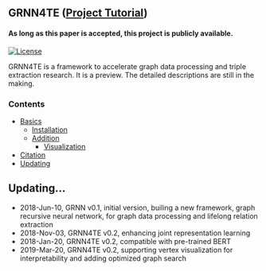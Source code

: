 ## GRNN4TE ([Project Tutorial](https://sssgrowth.github.io/GRNN4TE/))  
#### As long as this paper is accepted, this project is publicly available. 

[![License](https://img.shields.io/badge/License-Apache%202.0-brightgreen.svg)](https://opensource.org/licenses/Apache-2.0)

GRNN4TE is a framework to accelerate graph data processing and triple extraction research. It is a preview. The detailed descriptions are still in the making.

### Contents

* [Basics](#basics)
  * [Installation](#installation)
  * [Addition](#addition)
    * [Visualization](#visualization)
* [Citation](#citation) 
* [Updating](#updating)

## Updating...

* 2018-Jun-10, GRNN v0.1, initial version, builing a new framework, graph recursive neural network, for graph data processing and lifelong relation extraction
* 2018-Nov-03, GRNN4TE v0.2, enhancing joint representation learning
* 2018-Jan-20, GRNN4TE v0.2, compatible with pre-trained BERT
* 2019-Mar-20, GRNN4TE v0.2, supporting vertex visualization for interpretability and adding optimized graph search
